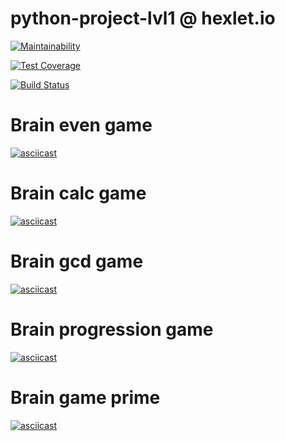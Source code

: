 # python-project-lvl1 @ hexlet.io

[![Maintainability](https://api.codeclimate.com/v1/badges/a99a88d28ad37a79dbf6/maintainability)](https://codeclimate.com/github/codeclimate/codeclimate/maintainability)

[![Test Coverage](https://api.codeclimate.com/v1/badges/a99a88d28ad37a79dbf6/test_coverage)](https://codeclimate.com/github/codeclimate/codeclimate/test_coverage)

[![Build Status](https://travis-ci.com/aa989190f363e46d/python-project-lvl1.svg?branch=master)](https://travis-ci.com/aa989190f363e46d/python-project-lvl1)

# Brain even game

[![asciicast](https://asciinema.org/a/ksQUwHLuvNQoEUGjqcVOxVkqg.svg)](https://asciinema.org/a/ksQUwHLuvNQoEUGjqcVOxVkqg)

# Brain calc game

[![asciicast](https://asciinema.org/a/sNtJGPDo0Oa6kEYMsDYO6aMGJ.svg)](https://asciinema.org/a/sNtJGPDo0Oa6kEYMsDYO6aMGJ)

# Brain gcd game

[![asciicast](https://asciinema.org/a/3SPboBYBPSxCltcEddrJg61ie.svg)](https://asciinema.org/a/3SPboBYBPSxCltcEddrJg61ie)

# Brain progression game

[![asciicast](https://asciinema.org/a/51ZaGUgn1QPJgxbym4dss79mD.svg)](https://asciinema.org/a/51ZaGUgn1QPJgxbym4dss79mD)

# Brain game prime

[![asciicast](https://asciinema.org/a/Kubi2eNgecX3WMI2L7Ow8OG4L.svg)](https://asciinema.org/a/Kubi2eNgecX3WMI2L7Ow8OG4L)